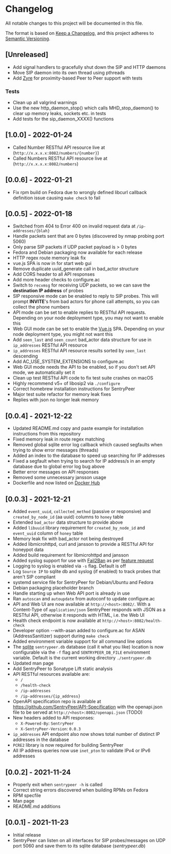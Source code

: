 # Changelog
All notable changes to this project will be documented in this file.

The format is based on [Keep a Changelog](https://keepachangelog.com/en/1.0.0/),
and this project adheres to [Semantic Versioning](https://semver.org/spec/v2.0.0.html).

## [Unreleased]
- Add signal handlers to gracefully shut down the SIP and HTTP daemons
- Move SIP daemon into its own thread using pthreads
- Add [Zyre](https://github.com/zeromq/zyre) for proximity-based Peer to Peer support with tests

### Tests
- Clean up all valgrind warnings
- Use the new http_daemon_stop() which calls MHD_stop_daemon() to clear up memory leaks, sockets etc. in tests
- Add tests for the sip_daemon_XXXX() functions

## [1.0.0] - 2022-01-24
- Called Number RESTful API resource live at (`http://x.x.x.x:8082/numbers/{number}`)
- Called Numbers RESTful API resource live at (`http://x.x.x.x:8082/numbers`)

## [0.0.6] - 2022-01-21
- Fix rpm build on Fedora due to wrongly defined libcurl callback definition issue causing `make check` to fail

## [0.0.5] - 2022-01-18
- Switched from 404 to Error 400 on invalid request data at `/ip-addresses/{blah}`
- Handle packets sent that are 0 bytes (discovered by nmap probing port 5060)
- Only parse SIP packets if UDP packet payload is > 0 bytes
- Fedora and Debian packaging now available for each release
- HTTP regex route memory leak fix
- vue.js SPA is now in for start web gui
- Remove duplicate uuid_generate call in bad_actor structure
- Add CORS header to all API responses
- Add more header checks to configure.ac
- Switch to `recvmsg` for receiving UDP packets, so we can save the **destination IP address** of probes
- SIP responsive mode can be enabled to reply to SIP probes. This will prompt **INVITE**'s from bad actors for phone 
  call attempts, so you can collect the phone numbers
- API mode can be set to enable replies to RESTful API requests. Depending on your node deployment type, you may not 
  want to enable this
- Web GUI mode can be set to enable the [Vue.js](https://vuejs.org/) SPA. Depending on your node deployment type, you 
  might not want this
- Add `seen_last` and `seen_count` bad_actor data structure for use in `ip_addresses` RESTful API resource
- `ip_addresses` RESTful API resource results sorted by `seen_last` descending
- Add AC_USE_SYSTEM_EXTENSIONS to configure.ac
- Web GUI mode needs the API to be enabled, so if you don't set API mode, we automatically set it
- Clean up test RESTful API code to fix test suite crashes on macOS
- Highly recommend v5+ of libosip2 via `./configure`
- Correct homebrew installation instructions for SentryPeer
- Major test suite refactor for memory leak fixes
- Replies with json no longer leak memory

## [0.0.4] - 2021-12-22
- Updated README.md copy and paste example for installation instructions from this repository
- Fixed memory leak in route regex matching
- Removed global sqlite error log callback which caused segfaults when trying to show error messages (threads)
- Added an index to the database to speed up searching for IP addresses
- Fixed a segfault when trying to search for IP address/s in an empty database due to global error log bug above
- Better error messages on API responses
- Removed some unnecessary jansson usage
- Dockerfile and now listed on [Docker Hub](https://hub.docker.com/r/sentrypeer/sentrypeer/)

## [0.0.3] - 2021-12-21
- Added `event_uuid`, `collected_method` (passive or responsive) and `created_by_node_id` (aa uuid) columns to `honey` table
- Extended `bad_actor` data structure to provide above
- Added `libuuid` library requirement for `created_by_node_id` and `event_uuid` column of `honey` table
- Memory leak fix with bad_actor not being destroyed
- Added libmicrohttpd, curl and jansson to provide a RESTful API for honeypot data
- Added build requirement for libmicrohttpd and jansson
- Added syslog support for use with [Fail2Ban](https://www.fail2ban.org/wiki/index.php/Main_Page) as per [feature request](https://github.com/SentryPeer/SentryPeer/issues/6)
- Logging to syslog is enabled via `-s` flag. Default is off
- Log `Source IP` to sqlite db and syslog (if enabled) to track probes that aren't SIP compliant
- systemd service file for SentryPeer for Debian/Ubuntu and Fedora
- Debian packaging placeholder branch
- Handle starting up when Web API port is already in use
- Ran `autoscan` and `autoupdate` from autoconf to update configure.ac
- API and Web UI are now available at `http://<host>:8082/`. With a Content-Type of `application/json` SentryPeer responds with JSON as a RESTful API, otherwise it responds with HTML, i.e. the Web UI
- Health check endpoint is now available at `http://<host>:8082/health-check`
- Developer option --with-asan added to configure.ac for ASAN (AddressSanitizer) support during `make check`
- Added environment variable support for all command line options
- The [sqlite](https://www.sqlite.org) `sentrypeer.db` database (call it what you like) location is now configurable via the `-f` flag and `SENTRYPEER_DB_FILE` environment variable. Default is the current working directory `./sentrypeer.db`
- Updated man page
- Add SentryPeer to Sonatype Lift static analysis
- API RESTful resources available are:
  - `/`
  - `/health-check`
  - `/ip-addresses`
  - `/ip-addresses/{ip_address}`
- OpenAPI specification repo is available at https://github.com/SentryPeer/API-Specification with the openapi.json file
  to be served at `http://<host>:8082/openapi.json` (TODO)
- New headers added to API responses:
  - `X-Powered-By`: `SentryPeer`
  - `X-SentryPeer-Version`: `0.0.3`
- `ip_addresses` API endpoint also now shows total number of distinct IP addresses in the database
- `PCRE2` library is now required for building SentryPeer
- All IP address queries now use `inet_pton` to validate IPv4 or IPv6 addresses

## [0.0.2] - 2021-11-24
- Properly exit when `sentrypeer -h` is called
- Correct string errors discovered when building RPMs on Fedora
- RPM specfile
- Man page
- README.md additions

## [0.0.1] - 2021-11-23
- Initial release
- SentryPeer can listen on all interfaces for SIP probes/messages on UDP port 5060 and save them to its sqlite database (*sentrypeer.db*)

